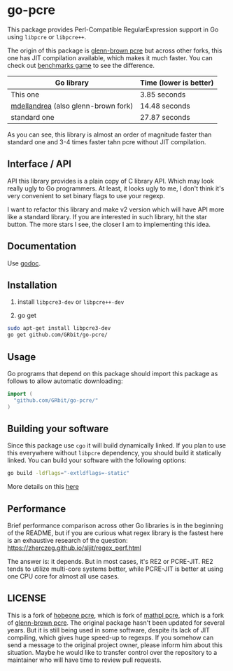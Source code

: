 go-pcre
===============

This package provides Perl-Compatible RegularExpression
support in Go using `libpcre` or `libpcre++`.

The origin of this package is [glenn-brown pcre](https://github.com/glenn-brown/golang-pkg-pcre)
but across other forks, this one has JIT compilation available, which makes it much faster.
You can check out [benchmarks game](https://benchmarksgame-team.pages.debian.net/benchmarksgame/performance/regexredux.html)
to see the difference.

| Go library | Time (lower is better) |
| ---------- | ---------------------- |
| This one | 3.85 seconds |
| [mdellandrea](https://github.com/mdellandrea/golang-pkg-pcre) (also glenn-brown fork)  | 14.48 seconds |
| standard one |  27.87 seconds |

As you can see, this library is almost an order
of magnitude faster than standard one and
3-4 times faster tahn pcre without JIT compilation.

## Interface / API

API this library provides is a plain copy of C library API.
Which may look really ugly to Go programmers.
At least, it looks ugly to me, I don't think it's very
convenient to set binary flags to use your regexp.

I want to refactor this library and make v2 version which will
have API more like a standard library. If you are interested
in such library, hit the star button. The more stars I see,
the closer I am to implementing this idea.

## Documentation

Use [godoc](https://godoc.org/github.com/GRbit/go-pcre).

## Installation

1. install `libpcre3-dev` or `libpcre++-dev`

2. go get

```bash
sudo apt-get install libpcre3-dev
go get github.com/GRbit/go-pcre/
```

## Usage

Go programs that depend on this package should import this package as
follows to allow automatic downloading:

```go
import (
  "github.com/GRbit/go-pcre/"
)
```

## Building your software

Since this package use `cgo` it will build dynamically linked.
If you plan to use this everywhere without `libpcre` dependency,
you should build it statically linked. You can build your software
with the following options:
```bash
go build -ldflags="-extldflags=-static"
```
More details on this [here](https://www.arp242.net/static-go.html)

## Performance

Brief performance comparison across other Go libraries is in the beginning
of the README, but if you are curious what regex library is the fastest here is
an exhaustive research of the question:
https://zherczeg.github.io/sljit/regex_perf.html

The answer is: it depends. But in most cases, it's RE2 or PCRE-JIT.
RE2 tends to utilize multi-core systems better,
while PCRE-JIT is better at using one CPU core for almost all use cases.

## LICENSE

This is a fork of [hobeone pcre](https://github.com/hobeone/go-pcre),
which is fork of [mathpl pcre](https://github.com/mathpl/golang-pkg-pcre),
which is a fork of [glenn-brown pcre](https://github.com/glenn-brown/golang-pkg-pcre).
The original package hasn't been updated for several years.
But it is still being used in some software, despite its lack
of JIT compiling, which gives huge speed-up to regexps.
If you somehow can send a message to the original project owner,
please inform him about this situation. Maybe he would like to
transfer control over the repository to a maintainer who will
have time to review pull requests.
